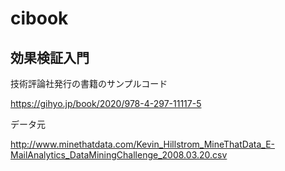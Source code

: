 # cibook

## 効果検証入門

技術評論社発行の書籍のサンプルコード

https://gihyo.jp/book/2020/978-4-297-11117-5

データ元

http://www.minethatdata.com/Kevin_Hillstrom_MineThatData_E-MailAnalytics_DataMiningChallenge_2008.03.20.csv
